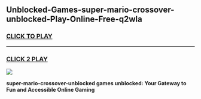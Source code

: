 
## Unblocked-Games-super-mario-crossover-unblocked-Play-Online-Free-q2wla
<h3>
<a href="https://premium76.site?title=super-mario-crossover-unblocked&ref=26A">CLICK TO PLAY</a></h3>
<hr>

<h3>
<a href="https://premium76.site?title=super-mario-crossover-unblocked&ref=26A">CLICK 2 PLAY</a>
  
</h3>

<a href="https://premium76.site?title=super-mario-crossover-unblocked&ref=26A"><img src="https://clearcache.store/games.png"></a>


**super-mario-crossover-unblocked games unblocked: Your Gateway to Fun and Accessible Online Gaming**
